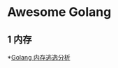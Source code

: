 # Awesome Golang

## 1 内存
*[Golang 内存逃逸分析](https://github.com/wxdyhj/awesome-golang/blob/master/mem/memory_escape_analysis.md)
